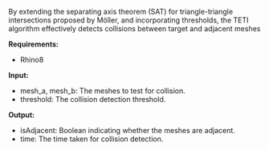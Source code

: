 By extending the separating axis theorem (SAT) for triangle-triangle intersections proposed by Möller, and incorporating thresholds, the TETI algorithm effectively detects collisions between target and adjacent meshes

**Requirements:**
- Rhino8

**Input:** 
- mesh_a, mesh_b: The meshes to test for collision.
- threshold: The collision detection threshold.

**Output:**
- isAdjacent: Boolean indicating whether the meshes are adjacent.
- time: The time taken for collision detection.
